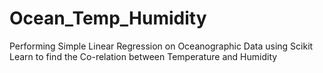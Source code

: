 # Ocean_Temp_Humidity
Performing Simple Linear Regression on Oceanographic Data using Scikit Learn to find the Co-relation between Temperature and Humidity
